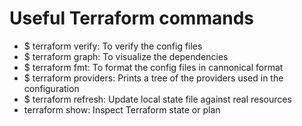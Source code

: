 # Useful Terraform commands

- $ terraform verify: To verify the config files
- $ terraform graph: To visualize the dependencies
- $ terraform fmt: To format the config files in cannonical format
- $ terraform providers: Prints a tree of the providers used in the configuration
- $ terraform refresh: Update local state file against real resources
- terraform show: Inspect Terraform state or plan
